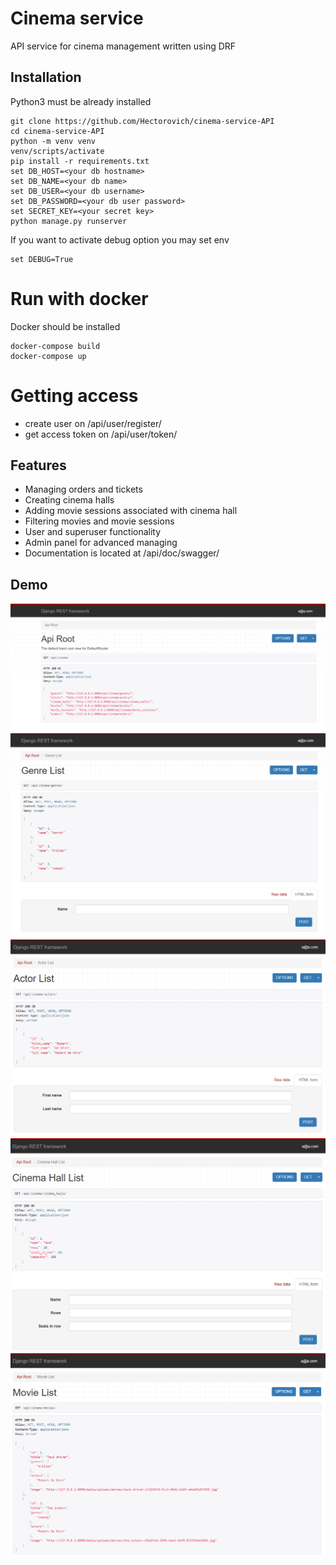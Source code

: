 # Cinema service

API service for cinema management written using DRF

## Installation
Python3 must be already installed
```shell
git clone https://github.com/Hectorovich/cinema-service-API
cd cinema-service-API
python -m venv venv
venv/scripts/activate
pip install -r requirements.txt
set DB_HOST=<your db hostname>
set DB_NAME=<your db name>
set DB_USER=<your db username>
set DB_PASSWORD=<your db user password>
set SECRET_KEY=<your secret key>
python manage.py runserver
```
If you want to activate debug option you may set env
```
set DEBUG=True
```
# Run with docker
Docker should be installed
```
docker-compose build
docker-compose up
```
# Getting access
* create user on /api/user/register/
* get access token on /api/user/token/
## Features

* Managing orders and tickets
* Creating cinema halls
* Adding movie sessions associated with cinema hall
* Filtering movies and movie sessions
* User and superuser functionality
* Admin panel for advanced managing
* Documentation is located at /api/doc/swagger/
## Demo
![img.png](img.png)
![img_1.png](img_1.png)
![img_2.png](img_2.png)
![img_3.png](img_3.png)
![img_4.png](img_4.png)
